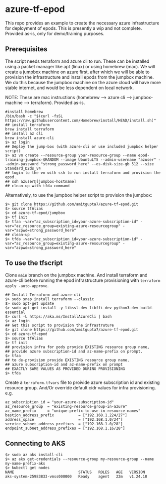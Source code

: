 # azure-tf-epod
This repo provides an example to create the necessary azure infrastructure for deployment of epods. This is presently a wip and not complete. Provided as-is, only for demo/training purposes.

## Prerequisites
The script needs terraform and azure cli to run. These can be installed using a packet manager like apt (linux) or using homebrew (mac). We will create a jumpbox machine on azure first, after which we will be able to provision the infrastructure and install epods from the jumpbox machine. We do this because the jumpbox machine on the azure cloud will have more stable internet, and would be less dependent on local network. 

NOTE: These are mac instructions (homebrew --> azure cli --> jumpbox-machine --> terraform). Provided as-is. 
```shell
#install homebrew
/bin/bash -c "$(curl -fsSL https://raw.githubusercontent.com/Homebrew/install/HEAD/install.sh)"
## install terraform
brew install terraform
## install az cli
brew install azure-cli
$> az login
## Deploy the jump-box (with azure-cli or use included jumpbox helper script)
$> az vm create --resource-group your-resource-group --name epod-training-jumpbox-$RANDOM --image UbuntuLTS --admin-username "azuser" --admin-password "strong_password_here" --os-disk-size-gb 512 --size Standard_D2ds_v4
## login to the vm with ssh to run install terraform and provision the epod.
## ssh azuser@[jumpbox-hostname]
## clean-up with tfda command
```

Alternatively, to use the jumpbox helper script to provision the jumpbox:
```shell
$> git clone https://github.com/amitgupta7/azure-tf-epod.git
$> source tfAlias
$> cd azure-tf-epod/jumpbox
$> tf init
$> tfaa -var="az_subscription_id=your-azure-subscription-id" -var="az_resource_group=existing-azure-resourcegroup" -var="azpwd=strong_password_here"
## clean-up
$> tfda -var="az_subscription_id=your-azure-subscription-id" -var="az_resource_group=existing-azure-resourcegroup" -var="azpwd=strong_password_here"
```

## To use the tfscript
Clone `main` branch on the jumpbox machine. And install terraform and azure-cli before running the epod infrastructure provisioning with `terraform apply -auto-approve`.
```shell
## Install Terraform and azure-cli
$> sudo snap install terraform --classic
$> sudo apt-get update
$> sudo apt-get install -y libssl-dev libffi-dev python3-dev build-essential
$> curl -L https://aka.ms/InstallAzureCli | bash
$> az login
## Get this script to provision the infrastruture
$> git clone https://github.com/amitgupta7/azure-tf-epod.git
$> cd azure-tf-epod
$> source tfAlias
$> tf init 
## provision infra for pods provide EXISTING resource group name,
## provide azure subscription-id and az-name-prefix on prompt.
$> tfaa 
## to de-provision provide EXISTING resource group name, 
## azure subscription-id and az-name-prefix on prompt 
## EXACTLY SAME VALUES AS PROVIDED DURING PROVISIONING
$> tfda
```
Create a `terraform.tfvars` file to proivide azure subscription id and existing resource group. And/Or override default cidr values for infra provisioning. e.g.
```hcl
az_subscription_id = "your-azure-subscription-id"
az_resource_group  = "existing-resource-group-in-azure"
az_name_prefix     = "unique-prefix-to-use-in-resource-names"
bastion_address_prefix           = ["192.168.1.224/27"]
address_space                    = ["192.168.1.0/24"]
service_subnet_address_prefixes  = ["192.168.1.0/28"]
endpoint_subnet_address_prefixes = ["192.168.1.16/28"]
```

##  Connecting to AKS
```shell
$> sudo az aks install-cli
$> az aks get-credentials --resource-group my-resource-group --name my-name-prefix-aks
$> kubectl get nodes
NAME                             STATUS   ROLES   AGE   VERSION
aks-system-25983833-vmss000000   Ready    agent   22m   v1.24.10
```
